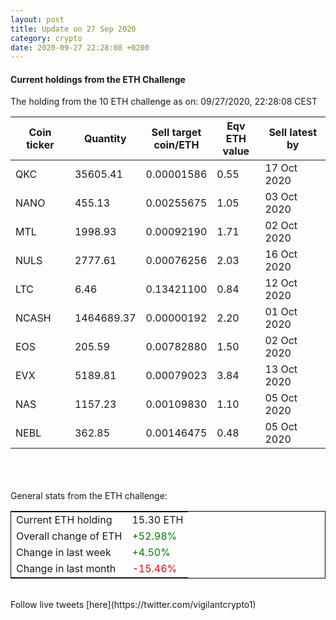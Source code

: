 ```yaml
---
layout: post
title: Update on 27 Sep 2020
category: crypto
date: 2020-09-27 22:28:08 +0200
---
```

<!-- Global site tag (gtag.js) - Google Analytics -->
<script async src="https://www.googletagmanager.com/gtag/js?id=UA-103831149-5"></script>
<script>
  window.dataLayer = window.dataLayer || [];
  function gtag(){dataLayer.push(arguments);}
  gtag('js', new Date());

  gtag('config', 'UA-103831149-5');
</script>


#### Current holdings from the ETH Challenge

The holding from the 10 ETH challenge as on: 09/27/2020, 22:28:08 CEST

|Coin ticker|Quantity|Sell target<br>coin/ETH|Eqv ETH<br>value|Sell latest by|
|-----------|--------|-----------|-----------|--------------|
QKC|35605.41|  0.00001586|0.55|17 Oct 2020|
NANO|455.13|  0.00255675|1.05|03 Oct 2020|
MTL|1998.93|  0.00092190|1.71|02 Oct 2020|
NULS|2777.61|  0.00076256|2.03|16 Oct 2020|
LTC|6.46|  0.13421100|0.84|12 Oct 2020|
NCASH|1464689.37|  0.00000192|2.20|01 Oct 2020|
EOS|205.59|  0.00782880|1.50|02 Oct 2020|
EVX|5189.81|  0.00079023|3.84|13 Oct 2020|
NAS|1157.23|  0.00109830|1.10|05 Oct 2020|
NEBL|362.85|  0.00146475|0.48|05 Oct 2020|

<br>
<br>
<br>
General stats from the ETH challenge:

<table style="border:1px solid black;margin-left:auto;margin-right:auto;">
	<tbody>
	<tr>
		<td>Current ETH holding</td>
		<td>     15.30 ETH</td>
	</tr>
	<tr>
		<td>Overall change of ETH</td>
		<td><font color="green">+52.98%</font></td>
	</tr>
	<tr>
		<td>Change in last week</td>
		<td><font color="green">+4.50%</font></td>
	</tr>
	<tr>
		<td>Change in last month</td>
		<td><font color="red">-15.46%</font></td>
	</tr>
	</tbody>
</table>

<br>
Follow live tweets [here](https://twitter.com/vigilantcrypto1)
<br>
<br>